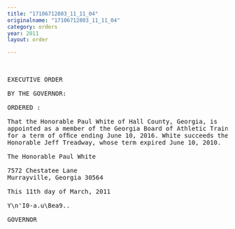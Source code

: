 ```yaml
---
title: "17106712803_11_11_04"
originalname: "17106712803_11_11_04"
category: orders
year: 2011
layout: order

---
```

<pre>
 

EXECUTIVE ORDER

BY THE GOVERNOR:

ORDERED :

That the Honorable Paul White of Hall County, Georgia, is
appointed as a member of the Georgia Board of Athletic Trainers,
for a term of ofﬁce ending June 10, 2016. White succeeds the
Honorable Jeff Treadway, whose term expired June 10, 2010.

The Honorable Paul White

7572 Chestatee Lane
Murrayville, Georgia 30564

This 11th day of March, 2011

Y\n'I0-a.u\Bea9..

GOVERNOR

</pre>

